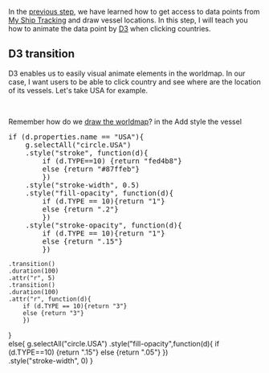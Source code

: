 In the [previous step](Access_data), we have learned how to get access to data points from [My Ship Tracking](http://www.myshiptracking.com/) and draw vessel locations. In this step, I will teach you how to animate the data point by [D3](https://d3js.org) when clicking countries.

## D3 transition
D3 enables us to easily visual animate elements in the worldmap. In our case, I want users to be able to click country and see where are the location of its vessels. Let's take USA for example.

<br />

Remember how do we [draw the worldmap](Global-fishing-vessel-watch/blob/master/Create_map/D3.md)? in the Add style the vessel 

<pre>
if (d.properties.name == "USA"){
	g.selectAll("circle.USA")
	.style("stroke", function(d){
		if (d.TYPE==10) {return "fed4b8"} 
		else {return "#87ffeb"}
		})
	.style("stroke-width", 0.5)
	.style("fill-opacity", function(d){
		if (d.TYPE == 10){return "1"} 
		else {return ".2"}
		})
	.style("stroke-opacity", function(d){
		if (d.TYPE == 10){return "1"} 
		else {return ".15"}
		})
</pre>
	.transition()
	.duration(100)
	.attr("r", 5)
	.transition()
	.duration(100)
	.attr("r", function(d){
		if (d.TYPE == 10){return "3"} 
		else {return "3"}
		})
}      		
else{
	g.selectAll("circle.USA")
	.style("fill-opacity",function(d){
		if (d.TYPE==10) {return ".15"} 
		else {return ".05"}
		})	 
	.style("stroke-width", 0)
}
</pre>
